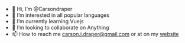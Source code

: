 - 👋 Hi, I’m @Carsondraper
- 👀 I’m interested in all popular languages
- 🌱 I’m currently learning Vuejs
- 💞️ I’m looking to collaborate on Anything
- 📫 How to reach me carson.i.draper@gmail.com or at on my [website](https://carsondraper.com)

<!---
Carsondraper/Carsondraper is a ✨ special ✨ repository because its `README.md` (this file) appears on your GitHub profile.
You can click the Preview link to take a look at your changes.
--->

